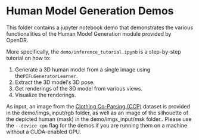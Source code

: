 # Human Model Generation Demos

This folder contains a jupyter notebook demo that demonstrates the various functionalities of the Human Model Generation module provided by OpenDR.

More specifically, the ```demo/inference_tutorial.ipynb```  is a step-by-step tutorial on how to:

1. Generate a 3D human model from a single image using the```PIFuGeneratorLearner```.
2. Extract the 3D model's 3D pose.
3. Get renderings of the 3D model from various views.
4. Visualize the renderings.

As input, an image from the [Clothing Co-Parsing (CCP)](https://github.com/bearpaw/clothing-co-parsing) dataset is provided in the demo/imgs_input/rgb folder, as well as an image of the silhouette of the depicted human (mask) in the demo/imgs_input/msk folder..
Please use the `--device cpu` flag for the demos if you are running them on a machine without a CUDA-enabled GPU. 

